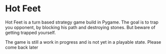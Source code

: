 # Hot Feet
Hot Feet is a turn based strategy game build in Pygame. The goal is to trap you opponent, by blocking his path and destroying stones. 
But beware of getting trapped yourself. 

The game is still a work in progress and is not yet in a playable state. Please come back later 

